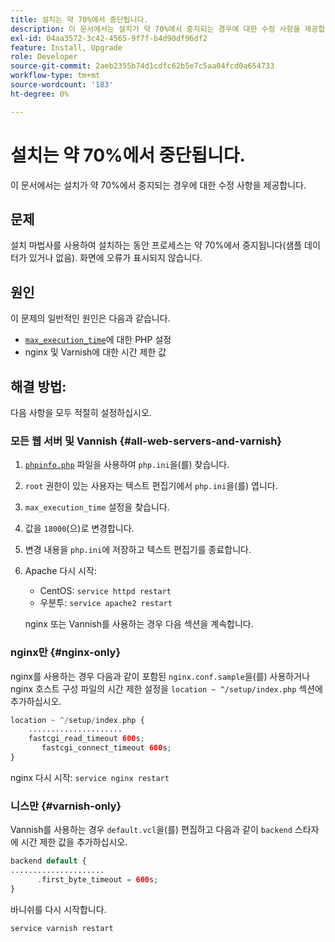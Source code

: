 ```yaml
---
title: 설치는 약 70%에서 중단됩니다.
description: 이 문서에서는 설치가 약 70%에서 중지되는 경우에 대한 수정 사항을 제공합니다.
exl-id: 04aa3572-3c42-4565-9f7f-b4d90df96df2
feature: Install, Upgrade
role: Developer
source-git-commit: 2aeb2355b74d1cdfc62b5e7c5aa04fcd0a654733
workflow-type: tm+mt
source-wordcount: '183'
ht-degree: 0%

---
```


# 설치는 약 70%에서 중단됩니다.

이 문서에서는 설치가 약 70%에서 중지되는 경우에 대한 수정 사항을 제공합니다.

## 문제

설치 마법사를 사용하여 설치하는 동안 프로세스는 약 70%에서 중지됩니다(샘플 데이터가 있거나 없음). 화면에 오류가 표시되지 않습니다.

## 원인

이 문제의 일반적인 원인은 다음과 같습니다.

* [`max_execution_time`](http://php.net/manual/en/info.configuration.php#ini.max-execution-time)에 대한 PHP 설정
* nginx 및 Varnish에 대한 시간 제한 값

## 해결 방법:

다음 사항을 모두 적절히 설정하십시오.

### 모든 웹 서버 및 Vannish {#all-web-servers-and-varnish}

1. [`phpinfo.php`](https://experienceleague.adobe.com/en/docs/commerce-operations/installation-guide/prerequisites/optional-software) 파일을 사용하여 `php.ini`을(를) 찾습니다.
1. `root` 권한이 있는 사용자는 텍스트 편집기에서 `php.ini`을(를) 엽니다.
1. `max_execution_time` 설정을 찾습니다.
1. 값을 `18000`(으)로 변경합니다.
1. 변경 내용을 `php.ini`에 저장하고 텍스트 편집기를 종료합니다.
1. Apache 다시 시작:

   * CentOS: `service httpd restart`
   * 우분투: `service apache2 restart`

   nginx 또는 Vannish를 사용하는 경우 다음 섹션을 계속합니다.

### nginx만 {#nginx-only}

nginx를 사용하는 경우 다음과 같이 포함된 `nginx.conf.sample`을(를) 사용하거나 nginx 호스트 구성 파일의 시간 제한 설정을 `location ~ ^/setup/index.php` 섹션에 추가하십시오.

```php
location ~ ^/setup/index.php {
    .....................
    fastcgi_read_timeout 600s;
       fastcgi_connect_timeout 600s;
}
```

nginx 다시 시작: `service nginx restart`

### 니스만 {#varnish-only}

Vannish를 사용하는 경우 `default.vcl`을(를) 편집하고 다음과 같이 `backend` 스타자에 시간 제한 값을 추가하십시오.

```php
backend default {
.....................
      .first_byte_timeout = 600s;
}
```

바니쉬를 다시 시작합니다.

```php
service varnish restart
```
